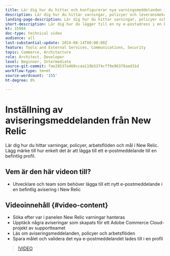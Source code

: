 ```yaml
---
title: Lär dig hur du hittar och konfigurerar nya varningsmeddelanden i New Relic
description: Lär dig hur du hittar varningar, policyer och leveransmekanismer för New Relic-varningar
landing-page-description: Lär dig hur du hittar varningar, policyer och leveransmekanismer för New Relic-varningar
short-description: Lär dig hur du lägger till en ny e-postadress i en befintlig aviseringsprincip i New Relic.
kt: 15984
doc-type: technical video
audience: all
last-substantial-update: 2024-08-14T00:00:00Z
feature: Tools and External Services, Communications, Security
topic: Commerce, Architecture
role: Architect, Developer
level: Beginner, Intermediate
source-git-commit: fae28537a460ccaa119b5374cff9e96378aad31d
workflow-type: tm+mt
source-wordcount: '155'
ht-degree: 0%

---
```


# Inställning av aviseringsmeddelanden från New Relic

Lär dig hur du hittar varningar, policyer, arbetsflöden och mål i New Relic. Lägg märke till hur enkelt det är att lägga till ett e-postmeddelande till en befintlig profil.

## Vem är den här videon till?

* Utvecklare och team som behöver lägga till ett nytt e-postmeddelande i en befintlig avisering i New Relic

## Videoinnehåll {#video-content}

* Söka efter var i panelen New Relic varningar hanteras
* Upptäck några aviseringar som skapats för ett Adobe Commerce Cloud-projekt av supportteamet
* Läs om aviseringsmeddelanden, policyer och arbetsflöden
* Spara målet och validera det nya e-postmeddelandet lades till i en profil

>[!VIDEO](https://video.tv.adobe.com/v/3432774?learn=on)
